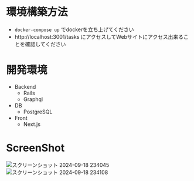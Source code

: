 # 環境構築方法
- ```docker-compose up``` でdockerを立ち上げてください
- http://localhost:3001/tasks にアクセスしてWebサイトにアクセス出来ることを確認してください

# 開発環境
- Backend
    - Rails
    - Graphql
- DB
  - PostgreSQL
- Front
  - Next.js

# ScreenShot
![スクリーンショット 2024-09-18 234045](https://github.com/user-attachments/assets/59886325-05e0-472d-97f1-b316c33af3cb)
![スクリーンショット 2024-09-18 234108](https://github.com/user-attachments/assets/f6cc0bfe-c8f9-4829-a975-1f2bceaa7ae1)
